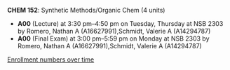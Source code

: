 **CHEM 152**: Synthetic Methods/Organic Chem (4 units)

- **A00** (Lecture) at 3:30 pm–4:50 pm on Tuesday, Thursday at NSB 2303 by Romero, Nathan A (A16627991),Schmidt, Valerie A (A14294787)
- **A00** (Final Exam) at 3:00 pm–5:59 pm on Monday at NSB 2303 by Romero, Nathan A (A16627991),Schmidt, Valerie A (A14294787)

[Enrollment numbers over time](./CHEM152.tsv)
